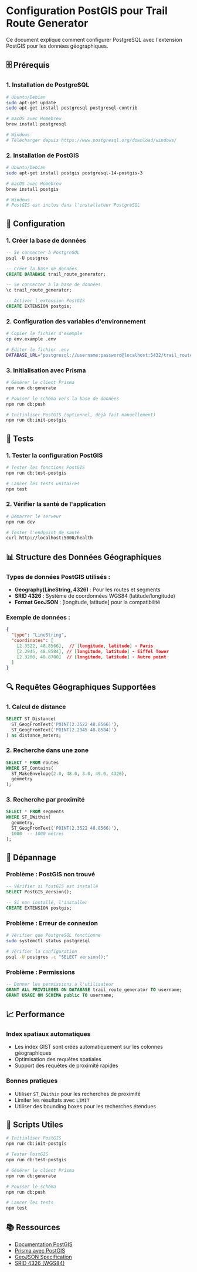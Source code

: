 # Configuration PostGIS pour Trail Route Generator

Ce document explique comment configurer PostgreSQL avec l'extension PostGIS pour les données géographiques.

## 🗄️ Prérequis

### 1. Installation de PostgreSQL
```bash
# Ubuntu/Debian
sudo apt-get update
sudo apt-get install postgresql postgresql-contrib

# macOS avec Homebrew
brew install postgresql

# Windows
# Télécharger depuis https://www.postgresql.org/download/windows/
```

### 2. Installation de PostGIS
```bash
# Ubuntu/Debian
sudo apt-get install postgis postgresql-14-postgis-3

# macOS avec Homebrew
brew install postgis

# Windows
# PostGIS est inclus dans l'installateur PostgreSQL
```

## 🚀 Configuration

### 1. Créer la base de données
```sql
-- Se connecter à PostgreSQL
psql -U postgres

-- Créer la base de données
CREATE DATABASE trail_route_generator;

-- Se connecter à la base de données
\c trail_route_generator;

-- Activer l'extension PostGIS
CREATE EXTENSION postgis;
```

### 2. Configuration des variables d'environnement
```bash
# Copier le fichier d'exemple
cp env.example .env

# Éditer le fichier .env
DATABASE_URL="postgresql://username:password@localhost:5432/trail_route_generator?schema=public"
```

### 3. Initialisation avec Prisma
```bash
# Générer le client Prisma
npm run db:generate

# Pousser le schéma vers la base de données
npm run db:push

# Initialiser PostGIS (optionnel, déjà fait manuellement)
npm run db:init-postgis
```

## 🧪 Tests

### 1. Tester la configuration PostGIS
```bash
# Tester les fonctions PostGIS
npm run db:test-postgis

# Lancer les tests unitaires
npm test
```

### 2. Vérifier la santé de l'application
```bash
# Démarrer le serveur
npm run dev

# Tester l'endpoint de santé
curl http://localhost:5000/health
```

## 📊 Structure des Données Géographiques

### Types de données PostGIS utilisés :
- **Geography(LineString, 4326)** : Pour les routes et segments
- **SRID 4326** : Système de coordonnées WGS84 (latitude/longitude)
- **Format GeoJSON** : [longitude, latitude] pour la compatibilité

### Exemple de données :
```json
{
  "type": "LineString",
  "coordinates": [
    [2.3522, 48.8566],  // [longitude, latitude] - Paris
    [2.2945, 48.8584], // [longitude, latitude] - Eiffel Tower
    [2.3200, 48.8700]  // [longitude, latitude] - Autre point
  ]
}
```

## 🔍 Requêtes Géographiques Supportées

### 1. Calcul de distance
```sql
SELECT ST_Distance(
  ST_GeogFromText('POINT(2.3522 48.8566)'),
  ST_GeogFromText('POINT(2.2945 48.8584)')
) as distance_meters;
```

### 2. Recherche dans une zone
```sql
SELECT * FROM routes 
WHERE ST_Contains(
  ST_MakeEnvelope(2.0, 48.0, 3.0, 49.0, 4326),
  geometry
);
```

### 3. Recherche par proximité
```sql
SELECT * FROM segments 
WHERE ST_DWithin(
  geometry,
  ST_GeogFromText('POINT(2.3522 48.8566)'),
  1000  -- 1000 mètres
);
```

## 🚨 Dépannage

### Problème : PostGIS non trouvé
```sql
-- Vérifier si PostGIS est installé
SELECT PostGIS_Version();

-- Si non installé, l'installer
CREATE EXTENSION postgis;
```

### Problème : Erreur de connexion
```bash
# Vérifier que PostgreSQL fonctionne
sudo systemctl status postgresql

# Vérifier la configuration
psql -U postgres -c "SELECT version();"
```

### Problème : Permissions
```sql
-- Donner les permissions à l'utilisateur
GRANT ALL PRIVILEGES ON DATABASE trail_route_generator TO username;
GRANT USAGE ON SCHEMA public TO username;
```

## 📈 Performance

### Index spatiaux automatiques
- Les index GIST sont créés automatiquement sur les colonnes géographiques
- Optimisation des requêtes spatiales
- Support des requêtes de proximité rapides

### Bonnes pratiques
- Utiliser `ST_DWithin` pour les recherches de proximité
- Limiter les résultats avec `LIMIT`
- Utiliser des bounding boxes pour les recherches étendues

## 🔧 Scripts Utiles

```bash
# Initialiser PostGIS
npm run db:init-postgis

# Tester PostGIS
npm run db:test-postgis

# Générer le client Prisma
npm run db:generate

# Pousser le schéma
npm run db:push

# Lancer les tests
npm test
```

## 📚 Ressources

- [Documentation PostGIS](https://postgis.net/documentation/)
- [Prisma avec PostGIS](https://www.prisma.io/docs/concepts/components/prisma-schema/data-sources#postgresql)
- [GeoJSON Specification](https://geojson.org/)
- [SRID 4326 (WGS84)](https://epsg.io/4326)



